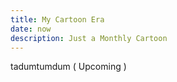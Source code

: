 ```yaml
---
title: My Cartoon Era
date: now
description: Just a Monthly Cartoon
---
```

tadumtumdum ( Upcoming )
